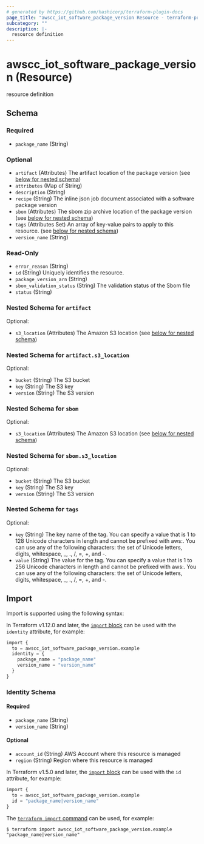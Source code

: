 ```yaml
---
# generated by https://github.com/hashicorp/terraform-plugin-docs
page_title: "awscc_iot_software_package_version Resource - terraform-provider-awscc"
subcategory: ""
description: |-
  resource definition
---
```


# awscc_iot_software_package_version (Resource)

resource definition



<!-- schema generated by tfplugindocs -->
## Schema

### Required

- `package_name` (String)

### Optional

- `artifact` (Attributes) The artifact location of the package version (see [below for nested schema](#nestedatt--artifact))
- `attributes` (Map of String)
- `description` (String)
- `recipe` (String) The inline json job document associated with a software package version
- `sbom` (Attributes) The sbom zip archive location of the package version (see [below for nested schema](#nestedatt--sbom))
- `tags` (Attributes Set) An array of key-value pairs to apply to this resource. (see [below for nested schema](#nestedatt--tags))
- `version_name` (String)

### Read-Only

- `error_reason` (String)
- `id` (String) Uniquely identifies the resource.
- `package_version_arn` (String)
- `sbom_validation_status` (String) The validation status of the Sbom file
- `status` (String)

<a id="nestedatt--artifact"></a>
### Nested Schema for `artifact`

Optional:

- `s3_location` (Attributes) The Amazon S3 location (see [below for nested schema](#nestedatt--artifact--s3_location))

<a id="nestedatt--artifact--s3_location"></a>
### Nested Schema for `artifact.s3_location`

Optional:

- `bucket` (String) The S3 bucket
- `key` (String) The S3 key
- `version` (String) The S3 version



<a id="nestedatt--sbom"></a>
### Nested Schema for `sbom`

Optional:

- `s3_location` (Attributes) The Amazon S3 location (see [below for nested schema](#nestedatt--sbom--s3_location))

<a id="nestedatt--sbom--s3_location"></a>
### Nested Schema for `sbom.s3_location`

Optional:

- `bucket` (String) The S3 bucket
- `key` (String) The S3 key
- `version` (String) The S3 version



<a id="nestedatt--tags"></a>
### Nested Schema for `tags`

Optional:

- `key` (String) The key name of the tag. You can specify a value that is 1 to 128 Unicode characters in length and cannot be prefixed with aws:. You can use any of the following characters: the set of Unicode letters, digits, whitespace, _, ., /, =, +, and -.
- `value` (String) The value for the tag. You can specify a value that is 1 to 256 Unicode characters in length and cannot be prefixed with aws:. You can use any of the following characters: the set of Unicode letters, digits, whitespace, _, ., /, =, +, and -.

## Import

Import is supported using the following syntax:

In Terraform v1.12.0 and later, the [`import` block](https://developer.hashicorp.com/terraform/language/import) can be used with the `identity` attribute, for example:

```terraform
import {
  to = awscc_iot_software_package_version.example
  identity = {
    package_name = "package_name"
    version_name = "version_name"
  }
}
```

<!-- schema generated by tfplugindocs -->
### Identity Schema

#### Required

- `package_name` (String)
- `version_name` (String)

#### Optional

- `account_id` (String) AWS Account where this resource is managed
- `region` (String) Region where this resource is managed

In Terraform v1.5.0 and later, the [`import` block](https://developer.hashicorp.com/terraform/language/import) can be used with the `id` attribute, for example:

```terraform
import {
  to = awscc_iot_software_package_version.example
  id = "package_name|version_name"
}
```

The [`terraform import` command](https://developer.hashicorp.com/terraform/cli/commands/import) can be used, for example:

```shell
$ terraform import awscc_iot_software_package_version.example "package_name|version_name"
```

